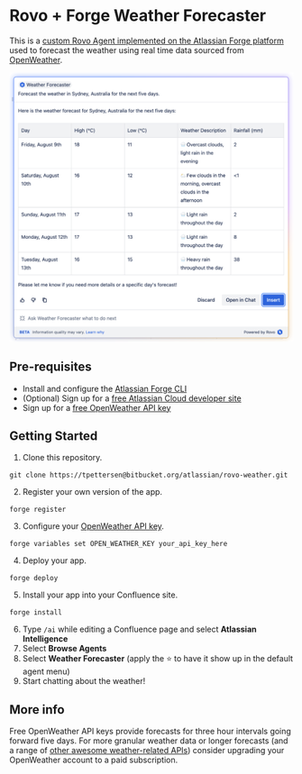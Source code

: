 # Rovo + Forge Weather Forecaster

This is a [custom Rovo Agent implemented on the Atlassian Forge platform](https://developer.atlassian.com/platform/forge/manifest-reference/modules/rovo-agent/) used to forecast the weather using real time data sourced from [OpenWeather](openweathermap.org).

![screenshot.png](screenshot.png)

## Pre-requisites

- Install and configure the [Atlassian Forge CLI](https://developer.atlassian.com/platform/forge/getting-started/)
- (Optional) Sign up for a [free Atlassian Cloud developer site](https://developer.atlassian.com/platform/forge/getting-started/)
- Sign up for a [free OpenWeather API key](https://home.openweathermap.org/users/sign_up)

## Getting Started

1. Clone this repository.
```
git clone https://tpettersen@bitbucket.org/atlassian/rovo-weather.git
```
2. Register your own version of the app.
```
forge register
```
3. Configure your [OpenWeather API key](https://home.openweathermap.org/users/sign_up).
```
forge variables set OPEN_WEATHER_KEY your_api_key_here
```
4. Deploy your app.
```
forge deploy
```
5. Install your app into your Confluence site.
```
forge install
```
6. Type `/ai` while editing a Confluence page and select **Atlassian Intelligence**
7. Select **Browse Agents**
8. Select **Weather Forecaster** (apply the ⭐️ to have it show up in the default agent menu)
9. Start chatting about the weather!

## More info

Free OpenWeather API keys provide forecasts for three hour intervals going forward five days. For more granular weather data or longer forecasts (and a range of [other awesome weather-related APIs](https://openweathermap.org/api)) consider upgrading your OpenWeather account to a paid subscription.
